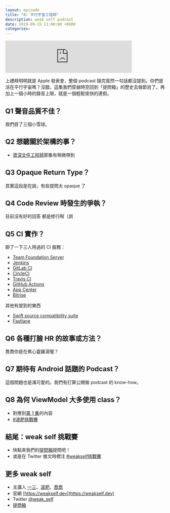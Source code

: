 ```yaml
---
layout: episode
title: "8: 平行宇宙工程師"
description: weak self podcast
date: 2019-09-15 11:00:00 +0800
categories: 
---
```

<iframe src="https://anchor.fm/weakself/embed/episodes/8-e5cgr3" height="102px" width="400px" frameborder="0" scrolling="no"></iframe>

上禮拜明明就是 Apple 發表會，整個 podcast 錄完竟然一句話都沒提到。你們是活在平行宇宙嗎？沒錯，這集我們穿越時空回到「提問箱」的歷史去做節目了。再加上一個小時的錄音上限，就是一個輕鬆愉快的連假。

## Q1 聲音品質不佳？

我們買了三個小雪球。

## Q2 想聽關於架構的事？

* [資深文件工程師](https://weakself.dev/episodes/4)那集有稍微帶到

## Q3 Opaque Return Type？

其實這段是在說，有些提問太 opaque 了

## Q4 Code Review 時發生的爭執？

目前沒有好的回答
都是修行啊（誤

## Q5 CI 實作？

聊了一下三人用過的 CI 服務：

* [Team Foundation Server](https://en.wikipedia.org/wiki/Team_Foundation_Server)
* [Jenkins](https://jenkins.io)
* [GitLab CI](https://docs.gitlab.com/ee/ci/)
* [CircleCI](https://circleci.com)
* [Travis CI](https://travis-ci.org)
* [GitHub Actions](https://github.com/features/actions)
* [App Center](https://appcenter.ms)
* [Bitrise](https://www.bitrise.io)

其他有提到的東西
* [Swift source compatibility suite](https://github.com/apple/swift-source-compat-suite)
* [Fastlane](https://fastlane.tools)

## Q6 各種打臉 HR 的故事或方法？

喬喬你是在煮心靈雞湯喔？

## Q7 期待有 Android 話題的 Podcast？

這個問題也是滿可愛的。我們有打算公開做 podcast 的 know-how。

## Q8 為何 ViewModel 大多使用 class？

* 對應到[第 1 集](https://weakself.dev/episodes/1)的內容
* [#波肥挑戰賽](https://twitter.com/hashtag/波肥挑戰賽)

## 結尾：weak self 挑戰賽

* 快點來我們的[提問箱](https://peing.net/zh-TW/weak_self)提問吧！
* 或是在 Twitter 推文時標注 [#weakself挑戰賽](https://twitter.com/hashtag/weakself挑戰賽)

## 更多 weak self

* 主講人 [一三](https://twitter.com/ethanhuang13)、[波肥](https://twitter.com/PofatTseng)、[喬喬](https://twitter.com/joe_trash_talk)
* 官網 [https://weakself.dev](https://weakself.dev)
* Twitter [@weak_self](https://twitter.com/weak_self)
* [提問箱](https://peing.net/zh-TW/weak_self)